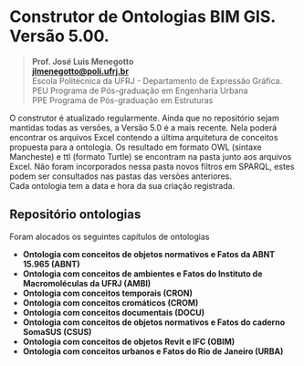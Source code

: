 # Construtor de Ontologias BIM GIS. Versão 5.00.
>**Prof. José Luis Menegotto**<br>
>**jlmenegotto@poli.ufrj.br**<br>
>Escola Politécnica da UFRJ - Departamento de Expressão Gráfica.<br>
>PEU Programa de Pós-graduação em Engenharia Urbana<br>
>PPE Programa de Pós-graduação em Estruturas<br>


O construtor é atualizado regularmente. Ainda que no repositório sejam mantidas todas as versões, a Versão 5.0 é a mais recente. Nela poderá encontrar os arquivos Excel contendo a última arquitetura de conceitos propuesta para a ontologia. Os resultado em formato OWL (sintaxe Mancheste) e ttl (formato Turtle) se encontram na pasta junto aos arquivos Excel. Não foram incorporados nessa pasta novos filtros em SPARQL, estes podem ser consultados nas pastas das versões anteriores.<br>
Cada ontologia tem a data e hora da sua criação registrada.

## Repositório ontologias 

<p align="justify">Foram alocados os seguintes capítulos de ontologias<br></b></p>

  * **Ontologia com conceitos de objetos normativos e Fatos da ABNT 15.965 (ABNT)**
  * **Ontologia com conceitos de ambientes e Fatos do Instituto de Macromoléculas da UFRJ (AMBI)**
  * **Ontologia com conceitos temporais (CRON)**
  * **Ontologia com conceitos cromáticos (CROM)**
  * **Ontologia com conceitos documentais (DOCU)**
  * **Ontologia com conceitos de objetos normativos e Fatos do caderno SomaSUS (CSUS)**
  * **Ontologia com conceitos de objetos Revit e IFC (OBIM)**
  * **Ontologia com conceitos urbanos e Fatos do Rio de Janeiro (URBA)**

